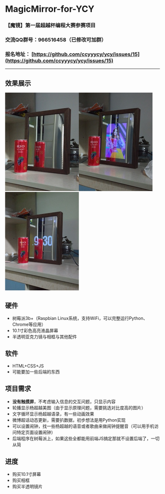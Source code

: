 # MagicMirror-for-YCY
### 【魔镜】第一届超越杯编程大赛参赛项目
### **交流QQ群号：966516458（已修改可加群）**
### 报名地址： [https://github.com/ccyyycy/ycy/issues/15](https://github.com/ccyyycy/ycy/issues/15)
---
## 效果展示
![img](https://github.com/imcort/MagicMirror-for-YCY/blob/master/images/IMG-1.jpg)![img](https://github.com/imcort/MagicMirror-for-YCY/blob/master/images/IMG-2.jpg)![img](https://github.com/imcort/MagicMirror-for-YCY/blob/master/images/IMG-3.jpg)
## 硬件
+ 树莓派3b+（Raspbian Linux系统，支持WiFi，可以完整运行Python、Chrome等应用）
+ 10.1寸彩色高亮液晶屏幕
+ 半透明亚克力镜与相框与其他配件
## 软件
+ HTML+CSS+JS
+ 可能要加一些后端的东西
## 项目需求
+ **没有触摸屏**，不考虑输入信息的交互问题，只显示内容
+ 轮播显示杨超越美图（由于显示原理问题，需要挑选对比度高的图片）
+ 文字循环显示杨超越语录，有一些动画效果
+ 微博超话动态更新，需要扒数据，初步想法是用Python实现
+ 可以设置闹钟，找一些杨超越的语音或者歌曲来做闹钟提醒音（可以用手机访问特定页面设置闹钟）
+ 后端程序在树莓派上，如果这些全都能用前端JS搞定那就不设置后端了，一切从简
## 进度
+ 购买10.1寸屏幕
+ 购买相框
+ 购买半透明镜片
